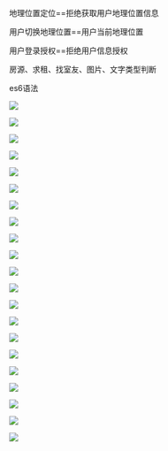 地理位置定位==拒绝获取用户地理位置信息

用户切换地理位置==用户当前地理位置

用户登录授权==拒绝用户信息授权

房源、求租、找室友、图片、文字类型判断

es6语法





![](./微信小程序部分页面截图/1.png)

![](./微信小程序部分页面截图/2.png)

![](./微信小程序部分页面截图/3.png)

![](./微信小程序部分页面截图/4.png)

![](./微信小程序部分页面截图/5.png)

![](./微信小程序部分页面截图/6.png)

![](./微信小程序部分页面截图/7.png)

![](./微信小程序部分页面截图/8.png)

![](./微信小程序部分页面截图/9.png)

![](./微信小程序部分页面截图/10.png)

![](./微信小程序部分页面截图/11.png)

![](./微信小程序部分页面截图/12.png)

![](./微信小程序部分页面截图/13.png)

![](./微信小程序部分页面截图/14.png)

![](./微信小程序部分页面截图/15.png)

![](./微信小程序部分页面截图/16.png)

![](./微信小程序部分页面截图/17.png)

![](./微信小程序部分页面截图/18.png)

![](./微信小程序部分页面截图/19.png)

![](./微信小程序部分页面截图/20.png)

![](./微信小程序部分页面截图/20.png)



